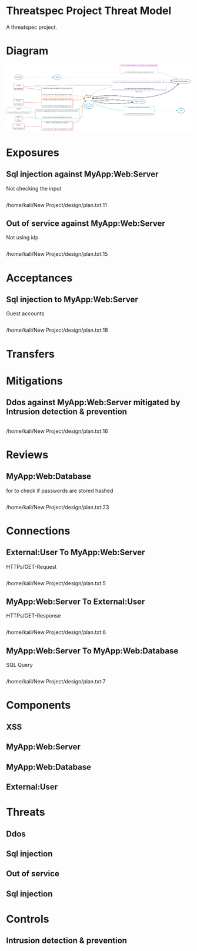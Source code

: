 # Threatspec Project Threat Model

A threatspec project.


# Diagram
![Threat Model Diagram](ThreatModel.md.png)



# Exposures

## Sql injection against MyApp:Web:Server
Not checking the input

```

```
/home/kali/New Project/design/plan.txt:11

## Out of service against MyApp:Web:Server
Not using idp

```

```
/home/kali/New Project/design/plan.txt:15


# Acceptances

## Sql injection to MyApp:Web:Server
Guest accounts

```

```
/home/kali/New Project/design/plan.txt:18


# Transfers


# Mitigations

## Ddos against MyApp:Web:Server mitigated by Intrusion detection & prevention


```

```
/home/kali/New Project/design/plan.txt:16


# Reviews

## MyApp:Web:Database
for to check if passwords are stored hashed

```

```
/home/kali/New Project/design/plan.txt:23


# Connections

## External:User To MyApp:Web:Server
HTTPs/GET-Request

```

```
/home/kali/New Project/design/plan.txt:5

## MyApp:Web:Server To External:User
HTTPs/GET-Response

```

```
/home/kali/New Project/design/plan.txt:6

## MyApp:Web:Server To MyApp:Web:Database
SQL Query

```

```
/home/kali/New Project/design/plan.txt:7


# Components

## XSS

## MyApp:Web:Server

## MyApp:Web:Database

## External:User


# Threats

## Ddos


## Sql injection


## Out of service


## Sql injection



# Controls

## 

## Intrusion detection & prevention
